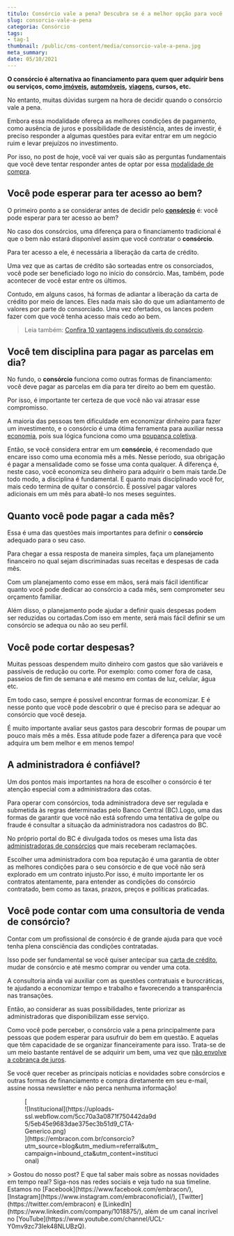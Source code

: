 ```yaml
---
titulo: Consórcio vale a pena? Descubra se é a melhor opção para você
slug: consorcio-vale-a-pena
categoria: Consórcio
tags:
- tag-1
thumbnail: /public/cms-content/media/consorcio-vale-a-pena.jpg
meta_summary: 
date: 05/10/2021
---
```

**O consórcio é alternativa ao financiamento para quem quer adquirir bens ou serviços, como**[ **imóveis**](https://www.embracon.com.br/consorcio-de-imoveis)**,** [**automóveis**](https://www.embracon.com.br/consorcio-de-carros)**,** [**viagens**](https://www.embracon.com.br/consorcio-servicos)**, cursos, etc.**‍

No entanto, muitas dúvidas surgem na hora de decidir quando o consórcio vale a pena.

Embora essa modalidade ofereça as melhores condições de pagamento, como ausência de juros e possibilidade de desistência, antes de investir, é preciso responder a algumas questões para evitar entrar em um negócio ruim e levar prejuízos no investimento.

Por isso, no post de hoje, você vai ver quais são as perguntas fundamentais que você deve tentar responder antes de optar por essa [modalidade de compra](https://www.embracon.com.br/blog/tipos-de-consorcio).

Você pode esperar para ter acesso ao bem?
-----------------------------------------

O primeiro ponto a se considerar antes de decidir pelo [**consórcio**](https://www.embracon.com.br/conhecaoconsorcio/o-que-e-consorcio) é: você pode esperar para ter acesso ao bem?

No caso dos consórcios, uma diferença para o financiamento tradicional é que o bem não estará disponível assim que você contratar o **consórcio**.

Para ter acesso a ele, é necessária a liberação da carta de crédito.

Uma vez que as cartas de crédito são sorteadas entre os consorciados, você pode ser beneficiado logo no início do consórcio. Mas, também, pode acontecer de você estar entre os últimos.

Contudo, em alguns casos, há formas de adiantar a liberação da carta de crédito por meio de lances. Eles nada mais são do que um adiantamento de valores por parte do consorciado. Uma vez ofertados, os lances podem fazer com que você tenha acesso mais cedo ao bem.

> Leia também: [Confira 10 vantagens indiscutíveis do consórcio](https://www.embracon.com.br/blog/confira-10-vantagens-indiscutiveis-do-consorcio).

Você tem disciplina para pagar as parcelas em dia?
--------------------------------------------------

No fundo, o **consórcio** funciona como outras formas de financiamento: você deve pagar as parcelas em dia para ter direito ao bem em questão.

Por isso, é importante ter certeza de que você não vai atrasar esse compromisso.

A maioria das pessoas tem dificuldade em economizar dinheiro para fazer um investimento, e o consórcio é uma ótima ferramenta para auxiliar nessa [economia](https://www.embracon.com.br/blog/economia-colaborativa-saiba-tudo-sobre-o-assunto), pois sua lógica funciona como uma [poupança coletiva](https://www.embracon.com.br/blog/consorcio-ou-poupanca-quais-sao-as-diferencas-e-como-escolher).

Então, se você considera entrar em um **consórcio**, é recomendado que encare isso como uma economia mês a mês. Nesse período, sua obrigação é pagar a mensalidade como se fosse uma conta qualquer. A diferença é, neste caso, você economiza seu dinheiro para adquirir o bem mais tarde.De todo modo, a disciplina é fundamental. E quanto mais disciplinado você for, mais cedo termina de quitar o consórcio. É possível pagar valores adicionais em um mês para abatê-lo nos meses seguintes.

Quanto você pode pagar a cada mês?
----------------------------------

Essa é uma das questões mais importantes para definir o **consórcio** adequado para o seu caso.

Para chegar a essa resposta de maneira simples, faça um planejamento financeiro no qual sejam discriminadas suas receitas e despesas de cada mês.

Com um planejamento como esse em mãos, será mais fácil identificar quanto você pode dedicar ao consórcio a cada mês, sem comprometer seu orçamento familiar.

Além disso, o planejamento pode ajudar a definir quais despesas podem ser reduzidas ou cortadas.Com isso em mente, será mais fácil definir se um consórcio se adequa ou não ao seu perfil.

Você pode cortar despesas?
--------------------------

Muitas pessoas despendem muito dinheiro com gastos que são variáveis e passíveis de redução ou corte. Por exemplo: como comer fora de casa, passeios de fim de semana e até mesmo em contas de luz, celular, água etc.

Em todo caso, sempre é possível encontrar formas de economizar. E é nesse ponto que você pode descobrir o que é preciso para se adequar ao consórcio que você deseja.

É muito importante avaliar seus gastos para descobrir formas de poupar um pouco mais mês a mês. Essa atitude pode fazer a diferença para que você adquira um bem melhor e em menos tempo!

A administradora é confiável?
-----------------------------

Um dos pontos mais importantes na hora de escolher o consórcio é ter atenção especial com a administradora das cotas.

Para operar com consórcios, toda administradora deve ser regulada e submetida às regras determinadas pelo Banco Central (BC).Logo, uma das formas de garantir que você não está sofrendo uma tentativa de golpe ou fraude é consultar a situação da administradora nos cadastros do BC.

No próprio portal do BC é divulgada todos os meses uma lista das [administradoras de consórcios](https://www.embracon.com.br/conhecaoconsorcio/o-que-e-uma-administradora-de-consorcio) que mais receberam reclamações.

Escolher uma administradora com boa reputação é uma garantia de obter as melhores condições para o seu consórcio e de que você não será explorado em um contrato injusto.Por isso, é muito importante ler os contratos atentamente, para entender as condições do consórcio contratado, bem como as taxas, prazos, preços e políticas praticadas.

Você pode contar com uma consultoria de venda de consórcio?
-----------------------------------------------------------

Contar com um profissional de consórcio é de grande ajuda para que você tenha plena consciência das condições contratadas.

Isso pode ser fundamental se você quiser antecipar sua [carta de crédito](https://www.embracon.com.br/conhecaoconsorcio/o-que-e-carta-de-credito), mudar de consórcio e até mesmo comprar ou vender uma cota.

A consultoria ainda vai auxiliar com as questões contratuais e burocráticas, te ajudando a economizar tempo e trabalho e favorecendo a transparência nas transações.

Então, ao considerar as suas possibilidades, tente priorizar as administradoras que disponibilizam esse serviço.

Como você pode perceber, o consórcio vale a pena principalmente para pessoas que podem esperar para usufruir do bem em questão. E aquelas que têm capacidade de se organizar financeiramente para isso. Trata-se de um meio bastante rentável de se adquirir um bem, uma vez que [não envolve a cobrança de juros](https://www.embracon.com.br/blog/consorcio-nao-tem-juros-entenda).

Se você quer receber as principais notícias e novidades sobre consórcios e outras formas de financiamento e compra diretamente em seu e-mail, assine nossa newsletter e não perca nenhuma informação!

<figure class="w-richtext-figure-type-image w-richtext-align-center" style="max-width:310px">[<div>![Institucional](https://uploads-ssl.webflow.com/5cc70a3a0871f750442da9d5/5eb45e9683dae375ec3b51d9_CTA-Generico.png)</div>](https://embracon.com.br/consorcio?utm_source=blog&utm_medium=referral&utm_campaign=inbound_cta&utm_content=institucional)</figure>> Gostou do nosso post? E que tal saber mais sobre as nossas novidades em tempo real? Siga-nos nas redes sociais e veja tudo na sua timeline. Estamos no [Facebook](https://www.facebook.com/embracon/), [Instagram](https://www.instagram.com/embraconoficial/), [Twitter](https://twitter.com/embracon) e [LinkedIn](https://www.linkedin.com/company/1018875/), além de um canal incrível no [YouTube](https://www.youtube.com/channel/UCL-Y0mv9zc73Iek48NLUBzQ).
